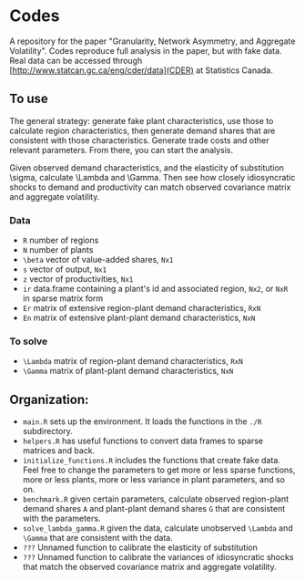 # Codes

A repository for the paper "Granularity, Network Asymmetry, and Aggregate Volatility". Codes reproduce full analysis in the paper, but with fake data. Real data can be accessed through [http://www.statcan.gc.ca/eng/cder/data](CDER) at Statistics Canada.

## To use

The general strategy: generate fake plant characteristics, use those to calculate region characteristics, then generate demand shares that are consistent with those characteristics. Generate trade costs and other relevant parameters. From there, you can start the analysis. 

Given observed demand characteristics, and the elasticity of substitution \sigma, calculate \Lambda and \Gamma. Then see how closely idiosyncratic shocks to demand and productivity can match observed covariance matrix and aggregate volatility.

### Data

* ```R``` number of regions
* ```N``` number of plants
* ```\beta``` vector of value-added shares, ```Nx1```
* ```s``` vector of output, ```Nx1```
* ```z``` vector of productivities, ```Nx1```
* ```ir``` data.frame containing a plant's id and associated region, ```Nx2```, or ```NxR``` in sparse matrix form
* ```Er``` matrix of extensive region-plant demand characteristics, ```RxN```
* ```En``` matrix of extensive plant-plant demand characteristics, ```NxN```

### To solve

* ```\Lambda``` matrix of region-plant demand characteristics, ```RxN```
* ```\Gamma``` matrix of plant-plant demand characteristics, ```NxN```


## Organization:

* ```main.R``` sets up the environment. It loads the functions in the ```./R``` subdirectory.
* ```helpers.R``` has useful functions to convert data frames to sparse matrices and back.
* ```initialize_functions.R``` includes the functions that create fake data. Feel free to change the parameters to get more or less sparse functions, more or less plants, more or less variance in plant parameters, and so on.
* ```benchmark.R``` given certain parameters, calculate observed region-plant demand shares ```A``` and plant-plant demand shares ```G``` that are consistent with the parameters.
* ```solve_lambda_gamma.R``` given the data, calculate unobserved ```\Lambda``` and ```\Gamma``` that are consistent with the data.
* ```???``` Unnamed function to calibrate the elasticity of substitution
* ```???``` Unnamed function to calibrate the variances of idiosyncratic shocks that match the observed covariance matrix and aggregate volatility.





